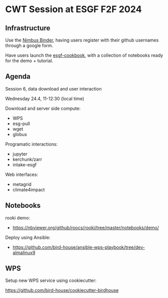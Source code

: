 # CWT Session at ESGF F2F 2024

## Infrastructure
Use the [Nimbus Binder](https://binder-nimbus.llnl.gov), having users register with their github usernames through a google form.

Have users launch the [esgf-cookbook](https://github.com/esgf2-us/esgf-cookbook), with a collection of notebooks ready for the demo + tutorial.


## Agenda

Session 6, data download and user interaction

Wednesday 24.4, 11-12:30 (local time)

Download and server side compute:

* WPS
* esg-pull
* wget
* globus

Programatic interactions:

* jupyter
* kerchunk/zarr
* intake-esgf


Web interfaces:

* metagrid
* climate4impact

## Notebooks

rooki demo:

* https://nbviewer.org/github/roocs/rooki/tree/master/notebooks/demo/


Deploy using Ansible:

* https://github.com/bird-house/ansible-wps-playbook/tree/dev-almalinux9

## WPS 

Setup new WPS service using cookiecutter:

https://github.com/bird-house/cookiecutter-birdhouse 
